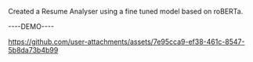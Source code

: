 Created a Resume Analyser using a fine tuned model based on roBERTa.

----DEMO----



https://github.com/user-attachments/assets/7e95cca9-ef38-461c-8547-5b8da73b4b99

